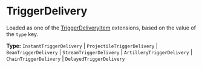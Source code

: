 # TriggerDelivery

Loaded as one of the [TriggerDeliveryItem](prototype:TriggerDeliveryItem) extensions, based on the value of the `type` key.

**Type:** `InstantTriggerDelivery` | `ProjectileTriggerDelivery` | `BeamTriggerDelivery` | `StreamTriggerDelivery` | `ArtilleryTriggerDelivery` | `ChainTriggerDelivery` | `DelayedTriggerDelivery`

